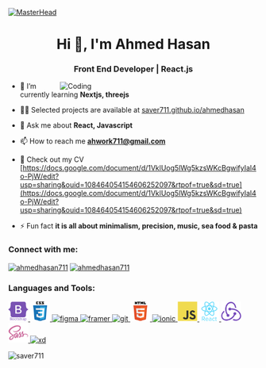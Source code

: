 [![MasterHead](https://developers.giphy.com/branch/master/static/api-512d36c09662682717108a38bbb5c57d.gif)](https://saver711.github.io/ahmedhasan)
<h1 align="center">Hi 👋, I'm Ahmed Hasan</h1>
<h3 align="center">Front End Developer | React.js</h3>
<img align="right" alt="Coding" width="400" src="https://i.pinimg.com/originals/68/a5/80/68a5805ee62de226ae2fa7dd16b52353.gif">

- 🌱 I’m currently learning **Nextjs, threejs**

- 👨‍💻 Selected projects are available at [saver711.github.io/ahmedhasan](saver711.github.io/ahmedhasan)

- 💬 Ask me about **React, Javascript**

- 📫 How to reach me **ahwork711@gmail.com**

- 📄 Check out my CV [https://docs.google.com/document/d/1VklUog5lWg5kzsWKcBgwifyIal4o-PjW/edit?usp=sharing&ouid=108464054154606252097&rtpof=true&sd=true](https://docs.google.com/document/d/1VklUog5lWg5kzsWKcBgwifyIal4o-PjW/edit?usp=sharing&ouid=108464054154606252097&rtpof=true&sd=true)

- ⚡ Fun fact **it is all about minimalism, precision, music, sea food & pasta**

<h3 align="left">Connect with me:</h3>
<p align="left">
<a href="https://codepen.io/ahmedhasan711" target="blank"><img align="center" src="https://raw.githubusercontent.com/rahuldkjain/github-profile-readme-generator/master/src/images/icons/Social/codepen.svg" alt="ahmedhasan711" height="30" width="40" /></a>
<a href="https://linkedin.com/in/ahmedhasan711" target="blank"><img align="center" src="https://raw.githubusercontent.com/rahuldkjain/github-profile-readme-generator/master/src/images/icons/Social/linked-in-alt.svg" alt="ahmedhasan711" height="30" width="40" /></a>
</p>

<h3 align="left">Languages and Tools:</h3>
<p align="left"> <a href="https://getbootstrap.com" target="_blank" rel="noreferrer"> <img src="https://raw.githubusercontent.com/devicons/devicon/master/icons/bootstrap/bootstrap-plain-wordmark.svg" alt="bootstrap" width="40" height="40"/> </a> <a href="https://www.w3schools.com/css/" target="_blank" rel="noreferrer"> <img src="https://raw.githubusercontent.com/devicons/devicon/master/icons/css3/css3-original-wordmark.svg" alt="css3" width="40" height="40"/> </a> <a href="https://www.figma.com/" target="_blank" rel="noreferrer"> <img src="https://www.vectorlogo.zone/logos/figma/figma-icon.svg" alt="figma" width="40" height="40"/> </a> <a href="https://www.framer.com/" target="_blank" rel="noreferrer"> <img src="https://www.vectorlogo.zone/logos/framer/framer-icon.svg" alt="framer" width="40" height="40"/> </a> <a href="https://git-scm.com/" target="_blank" rel="noreferrer"> <img src="https://www.vectorlogo.zone/logos/git-scm/git-scm-icon.svg" alt="git" width="40" height="40"/> </a> <a href="https://www.w3.org/html/" target="_blank" rel="noreferrer"> <img src="https://raw.githubusercontent.com/devicons/devicon/master/icons/html5/html5-original-wordmark.svg" alt="html5" width="40" height="40"/> </a> <a href="https://ionicframework.com" target="_blank" rel="noreferrer"> <img src="https://upload.wikimedia.org/wikipedia/commons/d/d1/Ionic_Logo.svg" alt="ionic" width="40" height="40"/> </a> <a href="https://developer.mozilla.org/en-US/docs/Web/JavaScript" target="_blank" rel="noreferrer"> <img src="https://raw.githubusercontent.com/devicons/devicon/master/icons/javascript/javascript-original.svg" alt="javascript" width="40" height="40"/> </a> <a href="https://reactjs.org/" target="_blank" rel="noreferrer"> <img src="https://raw.githubusercontent.com/devicons/devicon/master/icons/react/react-original-wordmark.svg" alt="react" width="40" height="40"/> </a> <a href="https://redux.js.org" target="_blank" rel="noreferrer"> <img src="https://raw.githubusercontent.com/devicons/devicon/master/icons/redux/redux-original.svg" alt="redux" width="40" height="40"/> </a> <a href="https://sass-lang.com" target="_blank" rel="noreferrer"> <img src="https://raw.githubusercontent.com/devicons/devicon/master/icons/sass/sass-original.svg" alt="sass" width="40" height="40"/> </a> <a href="https://www.adobe.com/products/xd.html" target="_blank" rel="noreferrer"> <img src="https://cdn.worldvectorlogo.com/logos/adobe-xd.svg" alt="xd" width="40" height="40"/> </a> </p>

<p><img align="center" src="https://github-readme-stats.vercel.app/api/top-langs?username=saver711&show_icons=true&locale=en&layout=compact" alt="saver711" /></p>
